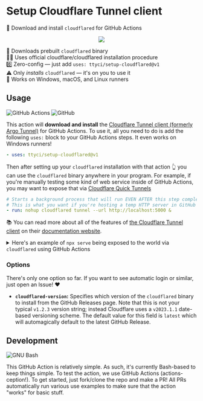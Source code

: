# Setup Cloudflare Tunnel client

🚛 Download and install `cloudflared` for GitHub Actions

<div align="center">

![](https://github.com/ttyci/setup-cloudflared/assets/61068799/4f6bbf6b-197e-401a-a1b2-2c7fb5a6e31f)

</div>

🚀 Downloads prebuilt `cloudflared` binary \
👮‍♂️ Uses official cloudflare/cloudflared installation procedure \
0️⃣ Zero-config &mdash; just add `uses: ttyci/setup-cloudflared@v1` \
⚠️ Only _installs_ `cloudflared` &mdash; it's on you to use it \
🌈 Works on Windows, macOS, and Linux runners

## Usage

![GitHub Actions](https://img.shields.io/static/v1?style=for-the-badge&message=GitHub+Actions&color=2088FF&logo=GitHub+Actions&logoColor=FFFFFF&label=)
![GitHub](https://img.shields.io/static/v1?style=for-the-badge&message=GitHub&color=181717&logo=GitHub&logoColor=FFFFFF&label=)

This action will **download and install** the [Cloudflare Tunnel client
(formerly Argo Tunnel)] for GitHub Actions. To use it, all you need to do is add
the following `uses:` block to your GitHub Actions steps. It even works on
Windows runners!

```yml
- uses: ttyci/setup-cloudflared@v1
```

Then after setting up your `cloudflared` installation with that action 👆 you
can use the `cloudflared` binary anywhere in your program. For example, if
you're manually testing some kind of web service inside of GitHub Actions, you
may want to expose that via [Cloudflare Quick Tunnels]

```yml
# Starts a background process that will run EVEN AFTER this step completes.
# This is what you want if you're hosting a temp HTTP server in GitHub Actions.
- run: nohup cloudflared tunnel --url http://localhost:5000 &
```

📚 You can read more about all of the features of [the Cloudflare Tunnel client]
on their [documentation website].

<details><summary>Here's an example of <code>npx serve</code> being exposed to the world via <code>cloudflared</code> using GitHub Actions</summary>

```yml
on: workflow_dispatch
jobs:
  npx-serve:
    runs-on: ubuntu-latest
    steps:
      - uses: ttyci/setup-cloudflared@v1
      - run: |
          npx -y serve &
          cloudflared tunnel --url http://localhost:3000 &
          echo 'To stop the server, click CANCEL in the workflow/job'
          wait -n
```

</details>

### Options

There's only one option so far. If you want to see automatic login or similar,
just open an Issue! ❤️

- **`cloudflared-version`:** Specifies which version of the `cloudflared` binary
  to install from the GitHub Releases page. Note that this is not your typical
  `v1.2.3` version string; instead Cloudflare uses a `v2023.1.1` date-based
  versioning scheme. The default value for this field is `latest` which will
  automagically default to the latest GitHub Release.

## Development

![GNU Bash](https://img.shields.io/static/v1?style=for-the-badge&message=GNU+Bash&color=4EAA25&logo=GNU+Bash&logoColor=FFFFFF&label=)

This GitHub Action is relatively simple. As such, it's currently Bash-based to keep things simple. To test the action, we use GitHub Actions (actions-ception!). To get started, just fork/clone the repo and make a PR! All PRs automatically run various use examples to make sure that the action "works" for basic stuff.

<!-- prettier-ignore-start -->
[Cloudflare Tunnel client (formerly Argo Tunnel)]: https://github.com/cloudflare/cloudflared#readme
[the cloudflare tunnel client]: https://github.com/cloudflare/cloudflared#readme
[documentation website]: https://developers.cloudflare.com/cloudflare-one/connections/connect-networks/install-and-setup/tunnel-guide/local/
[cloudflare quick tunnels]: https://developers.cloudflare.com/cloudflare-one/connections/connect-networks/do-more-with-tunnels/trycloudflare/
<!-- prettier-ignore-end -->
